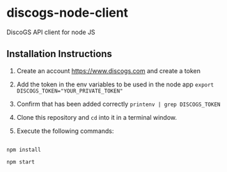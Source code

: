 # discogs-node-client
DiscoGS API client for node JS

## Installation Instructions

1. Create an account https://www.discogs.com and create a token

2. Add the token in the env variables to be used in the node app `export DISCOGS_TOKEN="YOUR_PRIVATE_TOKEN"`

3. Confirm that has been added correctly `printenv | grep DISCOGS_TOKEN`

4. Clone this repository and `cd` into it in a terminal window.

5. Execute the following commands:

```shell

npm install

npm start
```

